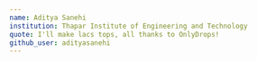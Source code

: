 ```yaml
---
name: Aditya Sanehi
institution: Thapar Institute of Engineering and Technology
quote: I'll make lacs tops, all thanks to OnlyDrops!
github_user: adityasanehi
---
```


